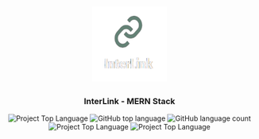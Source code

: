 <h1 align="center">
	<img alt="Discord logo" src="https://github.com/atthmew/interlink-mern/blob/main/frontend/screenshots/logo.png" height="150px" width="150px" />
</h1>

<h3 align="center">
  InterLink - MERN Stack 
</h3>

<p align="center"></p>

<p align="center">
  <img alt="Project Top Language" src="https://img.shields.io/badge/98.2%25-yellow?style=for-the-badge&logo=javascript&label=JavaScript&labelColor=black">
  <img alt="GitHub top language" src="https://img.shields.io/github/languages/top/atthmew/interlink-mern?style=for-the-badge">
  <img alt="GitHub language count" src="https://img.shields.io/github/languages/count/atthmew/interlink-mern">
  <img alt="Project Top Language" src="https://img.shields.io/github/last-commit/atthmew/interlink-mern">
  <img alt="Project Top Language" src="https://img.shields.io/github/last-commit/atthmew/interlink-mern">
</p>
